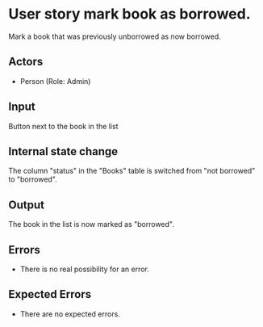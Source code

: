 # User story mark book as borrowed.

Mark a book that was previously unborrowed as now borrowed.

## Actors

* Person (Role: Admin)

## Input

Button next to the book in the list

## Internal state change

The column "status" in the "Books" table is switched from "not borrowed" to "borrowed".

## Output 

The book in the list is now marked as "borrowed".

## Errors

* There is no real possibility for an error.

## Expected Errors

* There are no expected errors.
